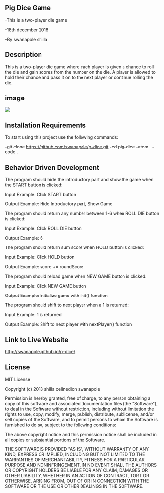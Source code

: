 ## Pig Dice Game
-This is a two-player die game

-18th december 2018

-By swanapole shilla

## Description
This is a two-player die game where each player is given a chance to roll the die and gain scores from the number on the die. A player is allowed to hold their chance and pass it on to the next player or continue rolling the die.

## image
<img src="https://encrypted-tbn0.gstatic.com/images?q=tbn:ANd9GcR7ZKGiZKPH1TWRxxBQNWLY5YDZt4wOnGd7QM59ItNMHgag3zFB">

## Installation Requirements
To start using this project use the following commands:

-git clone https://github.com/swanapole/p-dice.git 
-cd pig-dice 
-atom . 
-code .

## Behavior Driven Development
The program should hide the introductory part and show the game when the START button is clicked:

Input Example: Click START button

Output Example: Hide Introductory part, Show Game

The program should return any number between 1-6 when ROLL DIE button is clicked:

Input Example: Click ROLL DIE button

Output Example: 6

The program should return sum score when HOLD button is clicked:

Input Example: Click HOLD button

Output Example: score += roundScore

The program should reload game when NEW GAME button is clicked:

Input Example: Click NEW GAME button

Output Example: Initialize game with init() function

The program should shift to next player when a 1 is returned:

Input Example: 1 is returned

Output Example: Shift to next player with nextPlayer() function

## Link to Live Website
http://swanapole.github.io/p-dice/

## License
MIT License

Copyright (c) 2018 shilla celinedion swanapole

Permission is hereby granted, free of charge, to any person obtaining a copy of this software and associated documentation files (the "Software"), to deal in the Software without restriction, including without limitation the rights to use, copy, modify, merge, publish, distribute, sublicense, and/or sell copies of the Software, and to permit persons to whom the Software is furnished to do so, subject to the following conditions:

The above copyright notice and this permission notice shall be included in all copies or substantial portions of the Software.

THE SOFTWARE IS PROVIDED "AS IS", WITHOUT WARRANTY OF ANY KIND, EXPRESS OR IMPLIED, INCLUDING BUT NOT LIMITED TO THE WARRANTIES OF MERCHANTABILITY, FITNESS FOR A PARTICULAR PURPOSE AND NONINFRINGEMENT. IN NO EVENT SHALL THE AUTHORS OR COPYRIGHT HOLDERS BE LIABLE FOR ANY CLAIM, DAMAGES OR OTHER LIABILITY, WHETHER IN AN ACTION OF CONTRACT, TORT OR OTHERWISE, ARISING FROM, OUT OF OR IN CONNECTION WITH THE SOFTWARE OR THE USE OR OTHER DEALINGS IN THE SOFTWARE.
